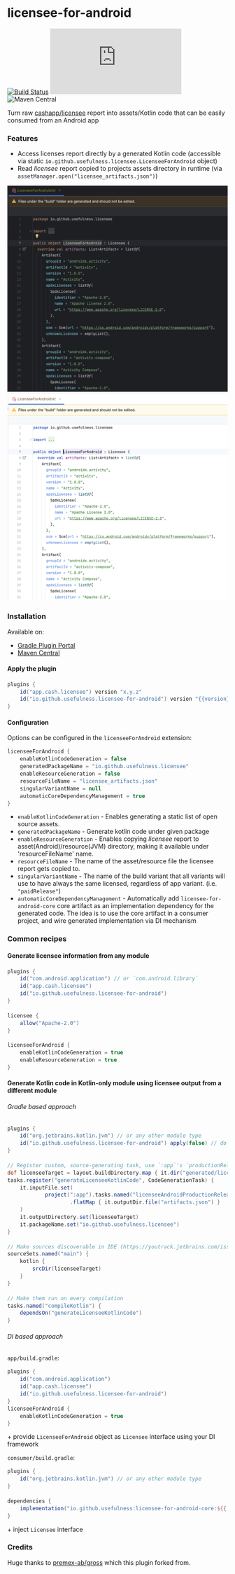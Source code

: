 # licensee-for-android

[![Build Status](https://github.com/usefulness/licensee-for-android/workflows/Build%20Project/badge.svg)](https://github.com/usefulness/licensee-for-android/actions)
[![Latest Version](https://img.shields.io/maven-metadata/v/https/plugins.gradle.org/m2/io/github/usefulness/licensee-for-android/maven-metadata.xml?label=gradle)](https://plugins.gradle.org/plugin/io.github.usefulness.licensee-for-android)
![Maven Central](https://img.shields.io/maven-central/v/io.github.usefulness/licensee-for-android)


Turn raw [cashapp/licensee](https://github.com/cashapp/licensee) report into assets/Kotlin code that can be easily consumed from an Android app

### Features
- Access licenses report directly by a generated Kotlin code (accessible via static `io.github.usefulness.licensee.LicenseeForAndroid` object)
- Read _licensee_ report copied to projects assets directory in runtime (via `assetManager.open("licensee_artifacts.json")`)

![example](images/generated_code_dark.png#gh-dark-mode-only)
![example](images/generated_code_light.png#gh-light-mode-only)

### Installation

Available on:

- [Gradle Plugin Portal](https://plugins.gradle.org/plugin/io.github.usefulness.licensee-for-android)
- [Maven Central](https://mvnrepository.com/artifact/io.github.usefulness/licensee-for-android)

#### Apply the plugin

```groovy
plugins {
    id("app.cash.licensee") version "x.y.z"
    id("io.github.usefulness.licensee-for-android") version "{{version}}"
}
```

#### Configuration

Options can be configured in the `licenseeForAndroid` extension:

```groovy
licenseeForAndroid {
    enableKotlinCodeGeneration = false
    generatedPackageName = "io.github.usefulness.licensee"
    enableResourceGeneration = false
    resourceFileName = "licensee_artifacts.json"
    singularVariantName = null
    automaticCoreDependencyManagement = true
}
```

- `enableKotlinCodeGeneration` - Enables generating a static list of open source assets. 
- `generatedPackageName` - Generate kotlin code under given package 
- `enableResourceGeneration` - Enables copying _licensee_ report to asset(Android)/resource(JVM) directory, making it available under 'resourceFileName' name. 
- `resourceFileName` - The name of the asset/resource file the licensee report gets copied to. 
- `singularVariantName` - The name of the build variant that all variants will use to have always the same licensed, regardless of app variant. (i.e. `"paidRelease"`)
- `automaticCoreDependencyManagement` - Automatically add `licensee-for-android-core` core artifact as an implementation dependency for the generated code. The idea is to use the core artifact in a consumer project, and wire generated implementation via DI mechanism

### Common recipes

#### Generate licensee information from any module

```groovy
plugins {
    id("com.android.application") // or `com.android.library`
    id("app.cash.licensee")
    id("io.github.usefulness.licensee-for-android")
}

licensee {
    allow("Apache-2.0")
}

licenseeForAndroid {
    enableKotlinCodeGeneration = true
    enableResourceGeneration = true
}
```
#### Generate Kotlin code in Kotlin-only module using licensee output from a different module

###### Gradle based approach
```groovy
plugins {
    id("org.jetbrains.kotlin.jvm") // or any other module type
    id("io.github.usefulness.licensee-for-android") apply(false) // do not generate licensee information for _this_ module
}

// Register custom, source-generating task, use `:app`'s `productionRelease` variant
def licenseeTarget = layout.buildDirectory.map { it.dir("generated/licensee") }
tasks.register("generateLicenseeKotlinCode", CodeGenerationTask) {
    it.inputFile.set(
            project(":app").tasks.named("licenseeAndroidProductionRelease")
                    .flatMap { it.outputDir.file("artifacts.json") }
    )
    it.outputDirectory.set(licenseeTarget)
    it.packageName.set("io.github.usefulness.licensee")
}

// Make sources discoverable in IDE (https://youtrack.jetbrains.com/issue/KT-45161)
sourceSets.named("main") {
    kotlin {
        srcDir(licenseeTarget)
    }
}

// Make them run on every compilation
tasks.named("compileKotlin") {
    dependsOn("generateLicenseeKotlinCode")
}
```

###### DI based approach

`app/build.gradle`:

```groovy
plugins {
    id("com.android.application") 
    id("app.cash.licensee")
    id("io.github.usefulness.licensee-for-android")
}
licenseeForAndroid {
    enableKotlinCodeGeneration = true
}
```
\+ provide `LicenseeForAndroid` object as `Licensee` interface using your DI framework

`consumer/build.gradle`:
```groovy
plugins {
    id("org.jetbrains.kotlin.jvm") // or any other module type
}

dependencies {
    implementation("io.github.usefulness:licensee-for-android-core:${{ version }")
}
```
\+ inject `Licensee` interface


### Credits
Huge thanks to [premex-ab/gross](https://github.com/premex-ab/gross) which this plugin forked from.   
